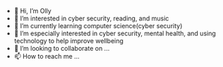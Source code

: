 - 👋 Hi, I’m Olly
- 👀 I’m interested in cyber security, reading, and music
- 🌱 I’m currently learning computer science(cyber security)
- 👀 I’m especially interested in cyber security, mental health, and using technology to help improve wellbeing
- 💞️ I’m looking to collaborate on ...
- 📫 How to reach me ...

<!---
obbyobby/obbyobby is a ✨ special ✨ repository because its `README.md` (this file) appears on your GitHub profile.
You can click the Preview link to take a look at your changes.
--->
